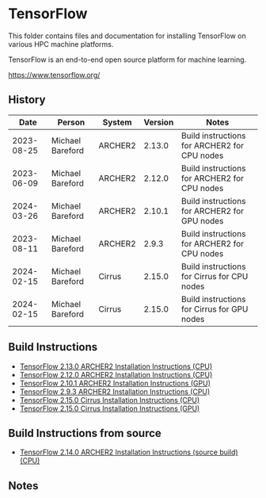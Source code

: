 TensorFlow
==========

This folder contains files and documentation for installing TensorFlow on various HPC machine platforms.

TensorFlow is an end-to-end open source platform for machine learning.

https://www.tensorflow.org/

History
-------

Date | Person | System | Version | Notes
---- | -------|--------|---------|------
2023-08-25 | Michael Bareford | ARCHER2 | 2.13.0 | Build instructions for ARCHER2 for CPU nodes
2023-06-09 | Michael Bareford | ARCHER2 | 2.12.0 | Build instructions for ARCHER2 for CPU nodes
2024-03-26 | Michael Bareford | ARCHER2 | 2.10.1 | Build instructions for ARCHER2 for GPU nodes
2023-08-11 | Michael Bareford | ARCHER2 | 2.9.3 | Build instructions for ARCHER2 for CPU nodes
2024-02-15 | Michael Bareford | Cirrus | 2.15.0 | Build instructions for Cirrus for CPU nodes
2024-02-15 | Michael Bareford | Cirrus | 2.15.0 | Build instructions for Cirrus for GPU nodes

Build Instructions
------------------

* [TensorFlow 2.13.0 ARCHER2 Installation Instructions (CPU)](build_tensorflow_2.13.0_archer2_cpu.md)
* [TensorFlow 2.12.0 ARCHER2 Installation Instructions (CPU)](build_tensorflow_2.12.0_archer2_cpu.md)
* [TensorFlow 2.10.1 ARCHER2 Installation Instructions (GPU)](build_tensorflow_2.10.1_archer2_gpu.md)
* [TensorFlow 2.9.3 ARCHER2 Installation Instructions (CPU)](build_tensorflow_2.9.3_archer2_cpu.md)
* [TensorFlow 2.15.0 Cirrus Installation Instructions (CPU)](build_tensorflow_2.15.0_cirrus_cpu.md)
* [TensorFlow 2.15.0 Cirrus Installation Instructions (GPU)](build_tensorflow_2.15.0_cirrus_gpu.md)

Build Instructions from source
------------------------------

* [TensorFlow 2.14.0 ARCHER2 Installation Instructions (source build) (CPU)](build_tensorflow_2.14.0_from_source_archer2_cpu.md)

Notes
-----
